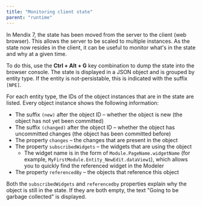 ```yaml
---
title: "Monitoring client state"
parent: "runtime"
---
```


In Mendix 7, the state has been moved from the server to the client (web browser). This allows the server to be scaled to multiple instances. As the state now resides in the client, it can be useful to monitor what's in the state and why at a given time.

To do this, use the **Ctrl + Alt + G** key combination to dump the state into the browser console. The state is displayed in a JSON object and is grouped by entity type. If the entity is not-persistable, this is indicated with the suffix `[NPE]`.

For each entity type, the IDs of the object instances that are in the state are listed. Every object instance shows the following information:

* The suffix `(new)` after the object ID – whether the object is new (the object has not yet been committed)
* The suffix `(changed)` after the object ID – whether the object has uncommitted changes (the object has been committed before)
* The property `changes` – the changes that are present in the object
* The property `subscribedWidgets` – the widgets that are using the object
  * The widget name is in the form of `Module.PageName.widgetName` (for example, `MyFirstModule.Entity_NewEdit.dataView1`), which allows you to quickly find the referenced widget in the Modeler
* The property `referencedBy` – the objects that reference this object

Both the `subscribedWidgets` and `referencedby` properties explain why the object is still in the state. If they are both empty, the text "Going to be garbage collected" is displayed.
